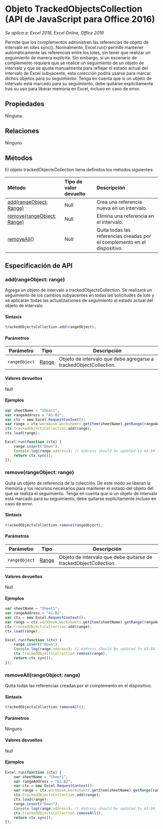 # Objeto TrackedObjectsCollection (API de JavaScript para Office 2016)

_Se aplica a: Excel 2016, Excel Online, Office 2016_

Permite que los complementos administren las referencias de objeto de intervalo en lotes sync(). Normalmente, Excel.run() permite mantener automáticamente las referencias entre los lotes, sin tener que realizar un seguimiento de manera explícita. Sin embargo, si un escenario de complemento requiere que se realice un seguimiento de un objeto de intervalo y que se ajuste manualmente para reflejar el estado actual del intervalo de Excel subyacente, esta colección podría usarse para marcar dichos objetos para su seguimiento. Tenga en cuenta que si un objeto de intervalo está marcado para su seguimiento, debe quitarse explícitamente tras su uso para liberar memoria en Excel, incluso en caso de error.

## Propiedades
Ninguna.

## Relaciones

Ninguno

## Métodos

El objeto trackedObjectsCollection tiene definidos los métodos siguientes:

| Método     | Tipo de valor devuelto    |Descripción|
|:-----------------|:--------|:----------|
|[add(rangeObject: Range)](#addrangeobject-range)| Null             |Crea una referencia nueva en un intervalo.|
|[remove(rangeObject: Range)](#removerangeobject-range)| Null             |Elimina una referencia en el intervalo.  |
|[removeAll()](#removeall)| Null|Quita todas las referencias creadas por el complemento en el dispositivo.|


## Especificación de API 

### add(rangeObject: range)
Agrega un objeto de intervalo a trackedObjectsCollection. Se realizará un seguimiento de los cambios subyacentes en todas las solicitudes de lote y se aplicarán todas las actualizaciones de seguimiento al estado actual del objeto de intervalo. 

#### Sintaxis
```js
trackedObjectsCollection.add(rangeObject);
```

#### Parámetros

Parámetro       | Tipo   | Descripción
--------------- | ------ | ------------
`rangeObject`  | [Range](range.md)| Objeto de intervalo que debe agregarse a trackedObjectCollection.

#### Valores devueltos
Null

#### Ejemplos

```js
var sheetName = "Sheet1";
var rangeAddress = "A1:B2";
var ctx = new Excel.RequestContext();
var range = ctx.workbook.worksheets.getItem(sheetName).getRange(rangeAddress);
ctx.trackedObjectsCollection.add(range);
ctx.load(range);

Excel.run(function (ctx) { 
	range.insert("Down");
	Console.log(range.address); // Address should be updated to A3:B4
	return ctx.sync(); 
});
```


### remove(rangeObject: range)

Quita un objeto de referencia de la colección. De este modo se liberan la memoria y los recursos necesarios para mantener el estado del objeto del que se realiza el seguimiento. Tenga en cuenta que si un objeto de intervalo está marcado para su seguimiento, debe quitarse explícitamente incluso en caso de error.

#### Sintaxis
```js
trackedObjectsCollection.remove(rangeObject);
```

#### Parámetros

Parámetro       | Tipo   | Descripción
--------------- | ------ | ------------
`rangeObject`  | [Range](range.md)| Objeto de intervalo que debe quitarse de trackedObjectCollection.

#### Valores devueltos
Null

#### Ejemplos


```js
var sheetName = "Sheet1";
var rangeAddress = "A1:B2";
var ctx = new Excel.RequestContext();
var range = ctx.workbook.worksheets.getItem(sheetName).getRange(rangeAddress);
ctx.trackedObjectsCollection.add(range);
ctx.load(range);

Excel.run(function (ctx) { 
	range.insert("Down");
	Console.log(range.address); // Address should be updated to A3:B4
	ctx.trackedObjectsCollection.remove(range); 
	return ctx.sync(); 
});
```

### removeAll(rangeObject: range)

Quita todas las referencias creadas por el complemento en el dispositivo.

#### Sintaxis
```js
trackedObjectsCollection.removeAll();
```

#### Parámetros

Ninguno

#### Valores devueltos
Null

#### Ejemplos

```js
Excel.run(function (ctx) { 
	var sheetName = "Sheet1";
	var rangeAddress = "A1:B2";
	var ctx = new Excel.RequestContext();
	var range = ctx.workbook.worksheets.getItem(sheetName).getRange(rangeAddress);
	ctx.trackedObjectsCollection.add(range);
	ctx.load(range);
	range.insert("Down");
	Console.log(range.address); // Address should be updated to A3:B4
	ctx.trackedObjectsCollection.removeAll(); 
	return ctx.sync(); 
});
```

